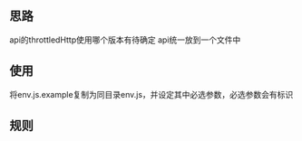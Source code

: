 ## 思路

api的throttledHttp使用哪个版本有待确定
api统一放到一个文件中

## 使用

将env.js.example复制为同目录env.js，并设定其中必选参数，必选参数会有标识

## 规则

